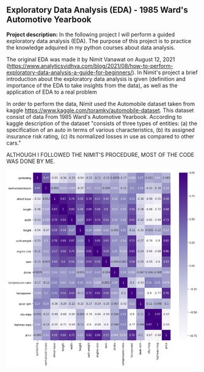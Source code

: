## Exploratory Data Analysis (EDA) - 1985 Ward's Automotive Yearbook

**Project description:** 
In the following project I will perform a guided exploratory data analysis (EDA). The purpose of this project is to practice the knowledge adquired in my python courses about data analysis.

The original EDA was made it by Nimit Vanawat on August 12, 2021 (https://www.analyticsvidhya.com/blog/2021/08/how-to-perform-exploratory-data-analysis-a-guide-for-beginners/). In Nimit's project a brief introduction about the exploratory data analysis is given (definition and importance of the EDA to take insights from the data), as well as the application of EDA to a real problem

In order to perform the data, Nimit used the Automobile dataset taken from kaggle https://www.kaggle.com/toramky/automobile-dataset. This dataset consist of data From 1985 Ward's Automotive Yearbook. According to kaggle description of the dataset "consists of three types of entities: (a) the specification of an auto in terms of various characteristics, (b) its assigned insurance risk rating, (c) its normalized losses in use as compared to other cars."

ALTHOUGH I FOLLOWED THE NIMIT'S PROCEDURE, MOST OF THE CODE WAS DONE BY ME.

<img src="https://github.com/MiguelAhumada/MiguelAhumada.github.io/blob/main/python/Automobile/correlation_matrix.png"/>
